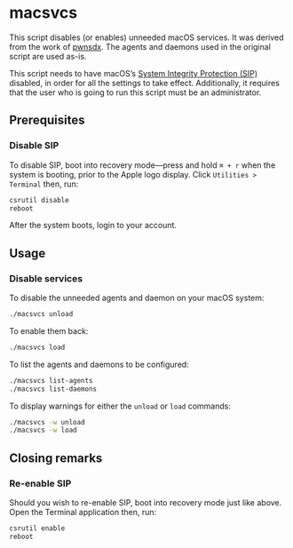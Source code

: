 macsvcs
=======


This script disables (or enables) unneeded macOS services. It was derived from the work
of [pwnsdx](https://gist.github.com/pwnsdx/d87b034c4c0210b988040ad2f85a68d3). The agents and daemons
used in the original script are used as-is.

This script needs to have
macOS’s
[System Integrity Protection (SIP)](https://en.wikipedia.org/wiki/System_Integrity_Protection)
disabled, in order for all the settings to take effect. Additionally, it requires that the user who
is going to run this script must be an administrator.


Prerequisites
-------------

### Disable SIP

To disable SIP, boot into recovery mode—press and hold `⌘ + r` when the system is booting, prior to
the Apple logo display. Click `Utilities > Terminal` then, run:

```bash
csrutil disable
reboot
```

After the system boots, login to your account.


Usage
-----

### Disable services

To disable the unneeded agents and daemon on your macOS system:

```bash
./macsvcs unload
```

To enable them back:

```bash
./macsvcs load
```

To list the agents and daemons to be configured:

```bash
./macsvcs list-agents
./macsvcs list-daemons
```

To display warnings for either the `unload` or `load` commands:

```bash
./macsvcs -w unload
./macsvcs -w load
```


Closing remarks
---------------

### Re-enable SIP

Should you wish to re-enable SIP, boot into recovery mode just like above. Open the Terminal application then, run:

```bash
csrutil enable
reboot
```
